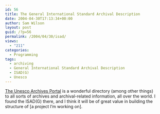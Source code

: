 ```yaml
---
id: 56
title: The General International Standard Archival Description
date: 2004-04-30T17:13:34+00:00
author: Sam Wilson
layout: post
guid: /?p=56
permalink: /2004/04/30/isad/
views:
  - "211"
categories:
  - Programming
tags:
  - archiving
  - General International Standard Archival Description
  - ISAD(G)
  - Unesco
---
```

[The Unesco Archives Portal](http://portal.unesco.org/ci/ev.php?URL_ID=5761&URL_DO=DO_TOPIC&URL_SECTION=201&reload=1083305047) is a wonderful directory (among other things) to all sorts of archives and archival-related information, all over the world. I found the ISAD(G) there, and I think it will be of great value in building the structure of [a project I&#8217;m working on].